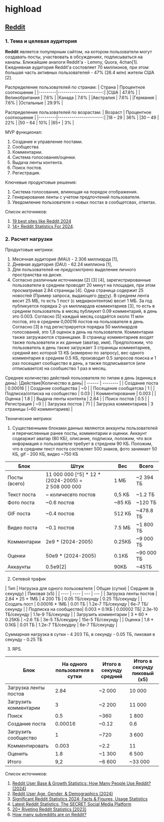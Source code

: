 # highload

## [Reddit](https://www.reddit.com/)

### 1. Тема и целевая аудитория

**Reddit** является популярным сайтом, на котором пользователи могут создавать посты, участвовать в обсуждениях, подписываться на каналы. Ближайшие аналоги Reddit'а - Lemmy, Quora, 4chan[1].
Ежедневная аудитория Reddit'а состовляет 70 миллионов, при этом большая часть активных пользователей - 47% (26.4 млн) жители США [2].

Распределение пользователей по странам:
| Страна  | Процентное соотношение |
|---------|-----------------------:|
|США  |	47.8%                      |
|Великобритания  |	7.6%           |
|Канада  |	7.6%                   |
|Австралия    |	7.6%               |
|Германия    |	7.6%               |
|Остальные    |	29.9%              |

Распределение пользователей по возрастам:
| Возраст | Процентное соотношение |
|---------|-----------------------:|
|18 – 29  |	36%                    |
|30 – 49  |	22%                    |
|50 – 64  |	10%                    |
|65+      |	3%                     |

MVP функционал:
1. Создание и управление постами.
2. Сообщества
3. Комментарии.
4. Система голосования/оценки.
5. Выдача ленты контента.
6. Поиск постов.
7. Регистрация.

Ключевые продуктовые решения:
1. Система голосования, влияющая на порядок отображения.
2. Генерирование ленты с учетом предпочтений пользователя.
3. Уведомление пользователя о новых постах в сообщетсвах, ответах.

Список источников:
1. [19 best sites like Reddit 2024](https://rigorousthemes.com/blog/best-reddit-alternatives/)
2. [14+ Reddit Statistics For 2024](https://www.demandsage.com/reddit-statistics/).

### 2. Расчет нагрузки

Продуктовые метрики:
1. Месячная аудитория (MAU) - 2.306 миллиарда [1],
2. Дневная аудитория (DAU) - 62.24 миллиона [1],
3. Для пользователей не предусмотрено выделение личного пространства на диске.
4. Согласно различным источникам [2] [3] [4], зарегистрированные пользователи в среднем проводят 20 минут на площадке, при этом просматривая 2.84 страницы [4]. Одна страница содержит 25 новостей (Пример запроса, выдающего [ленту](https://www.reddit.com/svc/shreddit/feeds/popular-feed)). В среднем лента весит 25 МБ, то есть 1 пост (с медиаконтентом) весит 1 МБ. За год публикуется порядка 2-ух миллиардов комментариев [3], то есть в среднем пользователь в месяц публиукет 0.09 комментарий, в день это 0.003. Согласно [5] каждый месяц создаётся около 11 млн постов, это в среднем 0,00016 постов на пользователя в день. Согласно [3] в год регистрируется порядка 50 миллиардов голосований, это 1,8 оценок в день на пользователя. Комментарии также загружаются страницами. В страницу комментариев входят также пользователи и их данные (аватар, имя). Предположим, что пользователь в день также загружает 3 страницы комментариев, средний вес которой 13 КБ (измерено по запросу), вес одного комментария в среднем 0.5 КБ, производит 0.5 запросов поиска и 1 раз посещает сообщество в день, а также подписывается (или отписывается) на сообшество 1 раз в месяц. 

Среднее количество действий пользователя по типам в день (единиц в день):
|Действие|Количество в день|
| ------ | -------- |
| Создание поста | 0.00016 |
| Создание сообщества | ~0 |
| Посещение сообщетсва | 1 |
| Подписка/отписка на сообщество | 0.03 |
| Комментирование | 0.003 |
| Оценка | 1.8 |
| Выдача ленты контента | 2.84 |
| Поиск постов | 0.5 |
| Регистрация | ~0 |
| Загрузка постов | 71 |
| Загрузка комментариев | 3 страницы (~60 комментариев) |

Технические метрики:
1. Существенными блоками данных являются аккаунты пользователей и перечисленные ранее посты, комментарии и оценки. Аккаунт содеаржит аватар (80 КБ), описание, подписки, положим, что вся информация о пользователе требует в стреднем 90 КБ. Положим, что в среднем текст поста состовляет 500 знаков, фото занимает 50 КБ, gif - 200 КБ, видео ~750 КБ

| Блок | Штук | Вес | Всего |
| ---- | ---- | --- | ----- |
| Посты (всего) | 11 000 000 [^5] * 12 * (2024-2005) = 2 508 000 000| 1 МБ | ~2 394 ТБ |
| Текст поста | ~ количесвто постов | 0,5 КБ | ~1.2 ТБ |
| Фото поста | ~0.6 постов | ~85 КБ | ~120 ТБ |
| GIF поста | ~0.4 постов | 512 КБ | ~478.8 ТБ |
| Видео поста | ~0.1 постов | 7.5 МБ | ~1 800 ТБ |
| Комментарии | 2e9 * (2024-2005) | 0.25КБ | ~9 000 ТБ |
| Оценки | 50e9 * (2024-2005) | 0.1КБ | ~90 000 ТБ |
| Аккаунты | 0.5e9[2] | 90КБ | ~45ТБ |

2. Сетевой трафик

| Тип | Нагрузка для одного пользователя | Общая (сутки) | Сердняя (в секунду) | Пиковая (x5) |
| ---- | ---- | --- | --- |
| Загрузка ленты постов | 2.84 * 25 * 1МБ | 4 200 ТБ | 0.05 ТБ/секунду | 0.25 ТБ/секунду |
| Создать пост          | 0.00016 * 1МБ   | 0.01 ТБ  | 1.2e-7 ТБ/секунду | 6e-7 ТБ/секунду |
| Подписка на сообщество| 0.003 * 0.1КБ   | 0.00002 ТБ| 2.3e-10 ТБ/секунду | 1.1e-9 ТБ/секунду |
| Загрузить комментарии | 3 * 60 * 0.25КБ | ~2.6 ТБ  | 3e-5 ТБ/секудну | 15e-5 ТБ/секунду |
| Оценка                | 1.8 * 0.1КБ     | 0.01 ТБ  | 1.2e-7 ТБ/секудну | 6e-7 ТБ/секунду |

Суммарная нагрузка в сутки - 4 203 ТБ, в секунду - 0.05 ТБ, пиковая в секунду - 0.25 ТБ

3. RPS.

| Блок | На одного пользователя в сутки | Итого в секунду средний | Итого в секунду пиковый (x5) |
| ---- | ---- | --- | --- |
| Загрузка ленты постов | 2.84 | ~2 000 | 10 000 | 
| Загрузить комментарии | 3 | ~2 200 | 11 000 |
| Поиск | 0.5 | ~360 | 1 800 |
| Создание поста | 0.00016 | ~0.12 | 0.6 |
| Загрузить сообщество | 1 | ~720 | 3 600 |
| Комментировать | 0.003 | ~2.2 | 11 | 
|Оценить | 1.8 | ~1 300 | 6 500 |
|Итого| 9,2 | ~6 600| ~33 000 |

Список источников:
1. [Reddit User Base & Growth Statistics: How Many People Use Reddit? (2024)](https://www.bankmycell.com/blog/number-of-reddit-users/)
2. [Reddit User Age, Gender, & Demographics (2024)](https://explodingtopics.com/blog/reddit-users)
3. [Significant Reddit Statistics 2024: Facts & Figures, Usage Statistics](https://bytegain.com/reddit-statistics/)
4. [Latest Reddit Statistics: The SECRET Social Media Platform](https://www.ileeline.com/reddit-statistics/)
5. [20+ Riveting Reddit Statistics [2023]](https://www.zippia.com/advice/reddit-statistics/)
6. [How many subreddits are on Reddit?](https://wegotthiscovered.com/social-media/how-many-subreddits-are-on-reddit/)
